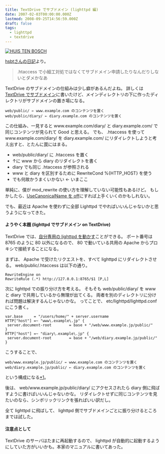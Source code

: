 ```yaml
---
title: TextDrive でサブドメイン (lighttpd 編)
date: 2007-02-03T00:00:00.000Z
lastmod: 2008-09-25T14:56:59.000Z
draft: false
tags:
  - lighttpd
  - textdrive
---
```


[![HUIS TEN BOSCH](https://farm1.staticflickr.com/140/370946706_0a16c7ee36.jpg "HUIS TEN BOSCH")](http://www.flickr.com/photos/machu/370946706/)

[hsbtさんの日記](http://www.hsbt.org/diary/20070202.html#p01)より。

> .htaccess で小細工対処ではなくてサブドメイン申請したりなんだりしないとダメかなあ

TextDrive のサブドメインの仕組みは少し癖があるんだよね。 詳しくは[TextDrive でサブドメイン](/posts/20061021/p01)に書いたけど、メインディレクトリの下に作ったディレクトリがサブドメインの置き場になる。

```
web/public/ ← www.example.com のコンテンツを置く
web/public/diary/ ← diary.example.com のコンテンツを置く
```

この仕組み、一見すると www\.example.com/diary/ と diary.example.com/ で同じコンテンツが見られて Good と思える。 でも、 .htaccess を使って www\.example.com/diary/ を diary.example.com/ にリダイレクトしようと考え出すと、とたんに罠にはまる。

- web/public/diary/ に .htaccess を置く
- ↑に www から diary のリダイレクトを書く
- diary でも同じ .htaccess が参照される
- www と diary を区別するために RewriteCond %{HTTP_HOST} を使う
- でも何故かうまくいかない ← いまここ

単純に、僕が mod_rewrite の使い方を理解していない可能性もあるけど。 もしかしたら、[UseCanonicalName を off](/posts/20061021/p03)にすれば上手くいくのかもしれない。

でも、最近は Apache を使わずに全部 Lighttpd でやればいいんじゃないかと思うようになってきた。

#### ようやく本題 (lighttpd でサブドメイン on TextDrive)

TextDrive では、[自分専用の lighttpd を動かす](/posts/20061022/p01)ことができる。 ポート番号は 8765 のように 80 以外になるので、 80 で動いている共用の Apache からプロキシで接続することになる。

まずは、 Apache で受けたリクエストを、すべて lighttpd にリダイレクトさせる。 web/public/.htaccess は以下の通り。

```
RewriteEngine on
RewriteRule (.*) http://127.0.0.1:8765/$1 [P,L]
```

次に lighttpd での振り分け方を考える。 そもそも web/public/diary/ を www と diary で共用しているから無理が出てくる。 両者を別のディレクトリに分ければ問題は解決するんじゃないかな。 ってことで、 etc/lighttpd/lighttpd.conf にこう書く。

```
var.base     = "/users/home/" + server.username
HTTP["host"] =~ "www\.example\.jp" {
 server.document-root        = base + "/web/www.example.jp/public/"
}
HTTP["host"] =~ "diary\.example\.jp" {
 server.document-root        = base + "/web/diary.example.jp/public/"
}
```

こうすることで、

```
web/www.example.jp/public/ ← www.example.com のコンテンツを置く
web/diary.example.jp/public/ ← diary.example.com のコンテンツを置く
```

という構成になる[\*1](# "さくらのレンタルサーバでサブドメインを使う場合と同じような構成")。

後は、 web/www\.example.jp/public/diary/ にアクセスされたら diary 側に飛ばすように書けばいいんじゃないかな。 リダイレクトせずに同じコンテンツを見たいのなら、シンボリックリンクを張ればいい訳だし。

全て lighttpd に飛ばして、 lighttpd 側でサブドメインごとに振り分けるところまでは試した。

#### 注意点として

TextDrive のサーバはたまに再起動するので、 lighttpd が自動的に起動するようにしていた方がいいかも。本家のマニュアルに書いてあった。
